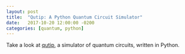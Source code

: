 ```yaml
---
layout: post
title:  "Qutip: A Python Quantum Circuit Simulator"
date:   2017-10-20 12:00:00 -0200
categories: [quantum, python]
---
```


Take a look at [qutip][qutip], a simulator of quantum circuits,
written in Python.

[qutip]: http://qutip.org/
